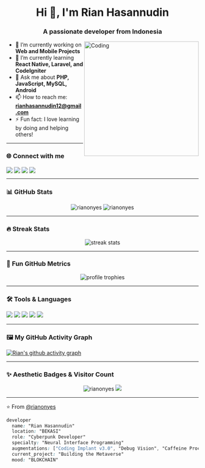 <h1 align="center">Hi 👋, I'm Rian Hasannudin</h1>
<h3 align="center">A passionate developer from Indonesia</h3>

<img align="right" alt="Coding" width="300" src="https://media.giphy.com/media/qgQUggAC3Pfv687qPC/giphy.gif">

- 🔭 I’m currently working on **Web and Mobile Projects**
- 🌱 I’m currently learning **React Native, Laravel, and CodeIgniter**
- 💬 Ask me about **PHP, JavaScript, MySQL, Android**
- 📫 How to reach me: **rianhasannudin12@gmail.com**
- ⚡ Fun fact: I love learning by doing and helping others!

---

### 🌐 Connect with me

<p align="left">
<a href="https://linkedin.com/in/rianhasannudin" target="blank"><img align="center" src="https://img.shields.io/badge/LinkedIn-0A66C2?style=for-the-badge&logo=linkedin&logoColor=white" /></a>
<a href="https://instagram.com/rianhasann_" target="blank"><img align="center" src="https://img.shields.io/badge/Instagram-E4405F?style=for-the-badge&logo=instagram&logoColor=white" /></a>
<a href="https://wa.me/085811698201" target="blank"><img align="center" src="https://img.shields.io/badge/WhatsApp-25D366?style=for-the-badge&logo=whatsapp&logoColor=white" /></a>
<a href="mailto:rianhasannudin12@gmail.com" target="blank"><img align="center" src="https://img.shields.io/badge/Email-D14836?style=for-the-badge&logo=gmail&logoColor=white" /></a>
</p>

---

### 📊 GitHub Stats

<p align="center">
  <img src="https://github-readme-stats.vercel.app/api?username=rianonyes&show_icons=true&theme=tokyonight" alt="rianonyes" />
  <img src="https://github-readme-stats.vercel.app/api/top-langs/?username=rianonyes&layout=compact&theme=tokyonight" alt="rianonyes" />
</p>

---

### 🔥 Streak Stats

<p align="center">
  <img src="https://github-readme-streak-stats.herokuapp.com/?user=rianonyes&theme=tokyonight" alt="streak stats"/>
</p>

---

### 🎯 Fun GitHub Metrics

<p align="center">
  <img src="https://github-profile-trophy.vercel.app/?username=rianonyes&theme=radical&no-bg=true&no-frame=true" alt="profile trophies" />
</p>

---

### 🛠️ Tools & Languages

<p align="left">
  <img src="https://img.shields.io/badge/Code-PHP-informational?style=flat&logo=php&logoColor=white&color=777BB4" />
  <img src="https://img.shields.io/badge/Code-JavaScript-informational?style=flat&logo=javascript&logoColor=white&color=F7DF1E" />
  <img src="https://img.shields.io/badge/Database-MySQL-informational?style=flat&logo=mysql&logoColor=white&color=4479A1" />
  <img src="https://img.shields.io/badge/Framework-CodeIgniter-informational?style=flat&logo=codeigniter&logoColor=white&color=EF4223" />
  <img src="https://img.shields.io/badge/Framework-Laravel-informational?style=flat&logo=laravel&logoColor=white&color=FF2D20" />
</p>

---

### 🖼️ My GitHub Activity Graph

[![Rian's github activity graph](https://github-readme-activity-graph.cyclic.app/graph?username=rianonyes&theme=tokyo-night)](https://github.com/ashutosh00710/github-readme-activity-graph)

---

### ✨ Aesthetic Badges & Visitor Count

<p align="center">
  <img src="https://komarev.com/ghpvc/?username=rianonyes&label=Profile%20views&color=0e75b6&style=flat" alt="rianonyes" />
  <img src="https://img.shields.io/github/followers/rianonyes?label=Followers&style=social" />
</p>

---

⭐️ From [@rianonyes](https://github.com/rianonyes)


```css
developer 
  name: "Rian Hasannudin"
  location: "BEKASI"
  role: "Cyberpunk Developer"
  specialty: "Neural Interface Programming"
  augmentations: ["Coding Implant v3.0", "Debug Vision", "Caffeine Processor"]
  current_project: "Building the Metaverse"
  mood: "BLOKCHAIN"
